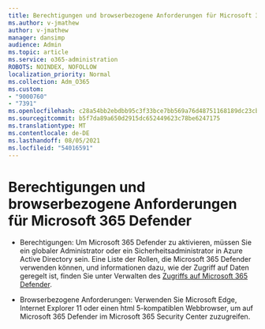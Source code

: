 ```yaml
---
title: Berechtigungen und browserbezogene Anforderungen für Microsoft 365 Defender
ms.author: v-jmathew
author: v-jmathew
manager: dansimp
audience: Admin
ms.topic: article
ms.service: o365-administration
ROBOTS: NOINDEX, NOFOLLOW
localization_priority: Normal
ms.collection: Adm_O365
ms.custom:
- "9000760"
- "7391"
ms.openlocfilehash: c28a54bb2ebdbb95c3f33bce7bb569a76d48751168189dc23cbc37390d95613f
ms.sourcegitcommit: b5f7da89a650d2915dc652449623c78be6247175
ms.translationtype: MT
ms.contentlocale: de-DE
ms.lasthandoff: 08/05/2021
ms.locfileid: "54016591"
---
```

# <a name="permissions-and-browser-related-requirements-for-microsoft-365-defender"></a>Berechtigungen und browserbezogene Anforderungen für Microsoft 365 Defender

- Berechtigungen: Um Microsoft 365 Defender zu aktivieren, müssen Sie ein globaler Administrator oder ein Sicherheitsadministrator in Azure Active Directory sein. Eine Liste der Rollen, die Microsoft 365 Defender verwenden können, und informationen dazu, wie der Zugriff auf Daten geregelt ist, finden Sie unter Verwalten des [Zugriffs auf Microsoft 365 Defender](https://go.microsoft.com/fwlink/?linkid=2143626).

- Browserbezogene Anforderungen: Verwenden Sie Microsoft Edge, Internet Explorer 11 oder einen html 5-kompatiblen Webbrowser, um auf Microsoft 365 Defender im Microsoft 365 Security Center zuzugreifen.
